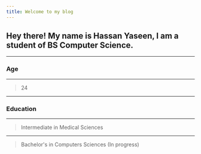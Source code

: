 ```yaml
---
title: Welcome to my blog
---
```

## Hey there! My name is Hassan Yaseen, I am a student of BS Computer Science.
---
### Age
---
> 24
---
### Education
---
> Intermediate in Medical Sciences
---
> Bachelor's in Computers Sciences (In progress)